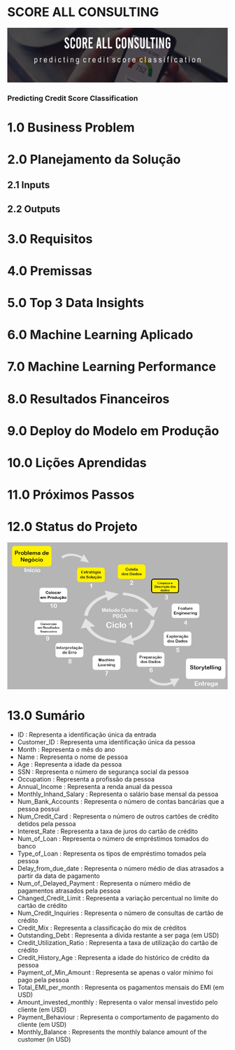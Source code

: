 # SCORE ALL CONSULTING
![](img/capa_readme.jpg)
### Predicting Credit Score Classification
# 1.0 Business Problem
# 2.0 Planejamento da Solução
## 2.1 Inputs
## 2.2 Outputs
# 3.0 Requisitos
# 4.0 Premissas
# 5.0 Top 3 Data Insights
# 6.0 Machine Learning Aplicado
# 7.0 Machine Learning Performance
# 8.0 Resultados Financeiros
# 9.0 Deploy do Modelo em Produção
# 10.0 Lições Aprendidas
# 11.0 Próximos Passos
# 12.0 Status do Projeto
![](img/project_status.jpg)
# 13.0 Sumário
* ID : Representa a identificação única da entrada
* Customer_ID : Representa uma identificação única da pessoa
* Month : Representa o mês do ano
* Name : Representa o nome de pessoa
* Age : Representa a idade da pessoa
* SSN : Representa o número de segurança social da pessoa
* Occupation : Representa a profissão da pessoa
* Annual_Income : Representa a renda anual da pessoa
* Monthly_Inhand_Salary : Representa o salário base mensal da pessoa
* Num_Bank_Accounts : Representa o número de contas bancárias que a pessoa possui
* Num_Credit_Card : Representa o número de outros cartões de crédito detidos pela pessoa
* Interest_Rate : Representa a taxa de juros do cartão de crédito
* Num_of_Loan : Representa o número de empréstimos tomados do banco
* Type_of_Loan : Representa os tipos de empréstimo tomados pela pessoa
* Delay_from_due_date : Representa o número médio de dias atrasados ​​a partir da data de pagamento
* Num_of_Delayed_Payment : Representa o número médio de pagamentos atrasados ​​pela pessoa
* Changed_Credit_Limit : Representa a variação percentual no limite do cartão de crédito
* Num_Credit_Inquiries : Representa o número de consultas de cartão de crédito
* Credit_Mix : Representa a classificação do mix de créditos
* Outstanding_Debt : Representa a dívida restante a ser paga (em USD)
* Credit_Utilization_Ratio : Representa a taxa de utilização do cartão de crédito
* Credit_History_Age : Representa a idade do histórico de crédito da pessoa
* Payment_of_Min_Amount : Representa se apenas o valor mínimo foi pago pela pessoa
* Total_EMI_per_month : Representa os pagamentos mensais do EMI (em USD)
* Amount_invested_monthly : Representa o valor mensal investido pelo cliente (em USD)
* Payment_Behaviour : Representa o comportamento de pagamento do cliente (em USD)
* Monthly_Balance : Represents the monthly balance amount of the customer (in USD)
